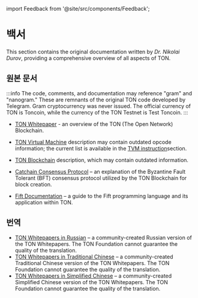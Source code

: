 import Feedback from '@site/src/components/Feedback';

# 백서

This section contains the original documentation written by *Dr. Nikolai Durov*, providing a comprehensive overview of all aspects of TON.

## 원본 문서

:::info
The code, comments, and documentation may reference "gram" and "nanogram." These are remnants of the original TON code developed by Telegram. Gram cryptocurrency was never issued. The official currency of TON is Toncoin, while the currency of the TON Testnet is Test Toncoin.
:::

- [TON Whitepaper](https://docs.ton.org/ton.pdf) - an overview of the TON (The Open Network) Blockchain.

- [TON Virtual Machine](https://docs.ton.org/tvm.pdf) description may contain outdated opcode information; the current list is available in the [TVM instruction](/v3/documentation/tvm/tvm-overview)section.

- [TON Blockchain](https://docs.ton.org/tblkch.pdf) description, which may contain outdated information.

- [Catchain Consensus Protocol](https://docs.ton.org/catchain.pdf) – an explanation of the Byzantine Fault Tolerant (BFT) consensus protocol utilized by the TON Blockchain for block creation.

- [Fift Documentation](https://docs.ton.org/fiftbase.pdf) – a guide to the Fift programming language and its application within TON.

## 번역

- [TON Whitepapers in Russian](https://github.com/Korolyow/TON_docs_ru) – a community-created Russian version of the TON Whitepapers. The TON Foundation cannot guarantee the quality of the translation.
- [TON Whitepapers in Traditional Chinese](https://github.com/awesome-doge/TON_Paper/blob/main/zh_ton.pdf) – a community-created Traditional Chinese version of the TON Whitepapers. The TON Foundation cannot guarantee the quality of the translation.
- [TON Whitepapers in Simplified Chinese](https://github.com/kojhliang/Ton_White_Paper_SC/blob/main/Ton%E5%8C%BA%E5%9D%97%E9%93%BE%E7%99%BD%E7%9A%AE%E4%B9%A6_%E7%AE%80%E4%BD%93%E4%B8%AD%E6%96%87%E7%89%88.pdf) – a community-created Simplified Chinese version of the TON Whitepapers. The TON Foundation cannot guarantee the quality of the translation.

<Feedback />

